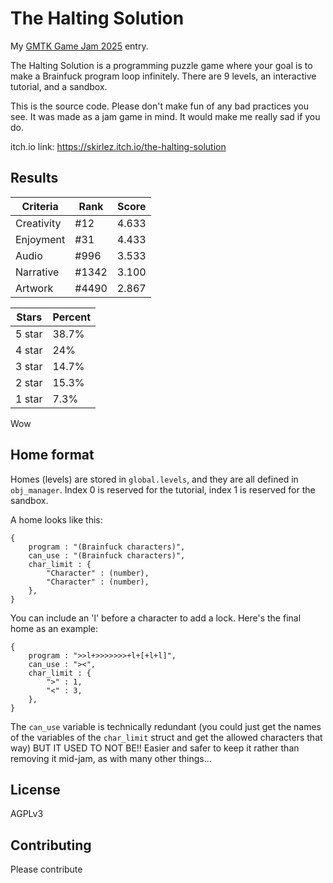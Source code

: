 # The Halting Solution
My [GMTK Game Jam 2025](https://itch.io/jam/gmtk-2025) entry.

The Halting Solution is a programming puzzle game where your goal is to make a Brainfuck program loop infinitely. 
There are 9 levels, an interactive tutorial, and a sandbox.

This is the source code. Please don't make fun of any bad practices you see. It was made as a jam game in mind. It would make me really sad if you do.

itch.io link:
https://skirlez.itch.io/the-halting-solution

## Results

|Criteria|Rank|Score|
|-|-|-|
|Creativity|#12|4.633|
|Enjoyment|#31|4.433|
|Audio|#996|3.533|
|Narrative|#1342|3.100|
|Artwork|#4490|2.867|

|Stars|Percent|
|-|-|
|5 star|38.7%|
|4 star|24%|
|3 star|14.7%|
|2 star|15.3%|
|1 star|7.3%|

Wow

## Home format
Homes (levels) are stored in `global.levels`, and they are all defined in `obj_manager`.
Index 0 is reserved for the tutorial, index 1 is reserved for the sandbox.

A home looks like this:
```gml
{
	program : "(Brainfuck characters)",
	can_use : "(Brainfuck characters)",
	char_limit : {
		"Character" : (number),
		"Character" : (number),
	},
}
```
You can include an 'l' before a character to add a lock.
Here's the final home as an example:
```gml
{
	program : ">>l+>>>>>>>+l+[+l+l]",
	can_use : "><",
	char_limit : {
		">" : 1,
		"<" : 3,
	},
}
```

The `can_use` variable is technically redundant (you could just get the names of the variables of the `char_limit` struct
and get the allowed characters that way) BUT IT USED TO NOT BE!!
Easier and safer to keep it rather than removing it mid-jam, as with many other things...

## License
AGPLv3

## Contributing
Please contribute
